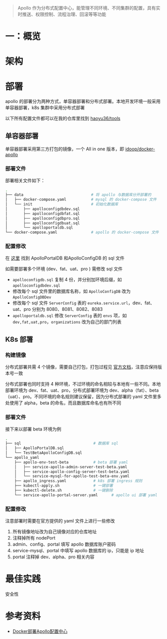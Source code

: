 



> Apollo 作为分布式配置中心，能管理不同环境、不同集群的配置，具有实时推送、权限控制、流程治理、回滚等等功能


# 一：概览



# 架构



# 部署

apollo 的部署分为两种方式，单容器部署和分布式部署。本地开发环境一般采用单容器部署，k8s 集群中采用分布式部署

以下所有配置文件都可以在我的仓库里找到 [haoyu36/tools](https://github.com/haoyu36/tools.git)

## 单容器部署

单容器部署采用第三方打包的镜像，一个 All in one 版本，即 [idoop/docker-apollo](https://hub.docker.com/r/idoop/docker-apollo)

### 部署文件

部署相关文件如下：

```bash
.
├── data                              # 将 apollo 与数据库分开部署的
│   ├── docker-compose.yaml           # mysql 的 docker-compose 文件
│   └── init                          # 初始化数据库
│       ├── apolloconfigdbdev.sql
│       ├── apolloconfigdbfat.sql
│       ├── apolloconfigdbpro.sql
│       ├── apolloconfigdbuat.sql
│       └── apolloportaldb.sql
└── docker-compose.yaml               # apollo 的 docker-compose 文件
```

### 配置修改

在 [这里](https://github.com/ctripcorp/apollo/tree/master/scripts/sql) 找到 ApolloPortalDB 和ApolloConfigDB 的 sql 文件

如需要部署多个环境 (dev、fat、uat、pro ) 需修改 sql 文件

- `apolloconfigdb.sql`  复制 4 份，并分别加环境后缀，如 `apolloconfigdbdev.sql`
- 修改每个 sql 文件里的数据库名称，如 `ApolloConfigDB` 改为 `ApolloConfigDBDev`
- 修改每个 sql 文件 `ServerConfig` 表的 `eureka.service.url`，dev、fat、uat、pro 分别为 8080、8081、8082、8083
- `apolloportaldb.sql` 修改 `ServerConfig` 表的 `envs` 项，如 `dev,fat,uat,pro`，`organizations` 改为自己的部门列表


## K8s 部署

### 构建镜像

分布式部署共需 4 个镜像，需要自己打包，打包过程见 [官方文档](https://github.com/ctripcorp/apollo/tree/master/scripts/apollo-on-kubernetes)，注意应保持版本号一致

分布式部署也同时支持 4 种环境，不过环境的命名相较与本地有一些不同。本地部署环境为 dev、fat、uat、pro，分布式部署环境为 dev、alpha（fat）、beta（uat）、pro。不同环境的命名规则建议保留，因为分布式部署的 yaml 文件里多处使用了 alpha，beta 的命名，而且数据库命名也有所不同


### 部署文件

接下来以部署 beta 环境为例

```bash
.
├── sql                                # 数据库 sql 
│   ├── ApolloPortalDB.sql
│   └── TestBetaApolloConfigDB.sql
└── apollo_yaml
    ├── apollo-env-test-beta           # beta 部署 yaml
    │   ├── service-apollo-admin-server-test-beta.yaml
    │   ├── service-apollo-config-server-test-beta.yaml
    │   └── service-mysql-for-apollo-test-beta-env.yaml
    ├── apollo_ingress.yaml            # k8s 部署 ingress 规则
    ├── kubectl-apply.sh               # 一键部署
    ├── kubectl-delete.sh              # 一键删除
    └── service-apollo-portal-server.yaml      # apollo ui 部署 yaml
```

### 配置修改


注意部署时需要在官方提供的 yaml 文件上进行一些修改

1. 所有镜像地址改为自己镜像对应的仓库地址
2. 注释掉所有 nodePort
3. admin、config、portal 填写 apollo 数据库账户密码
4. service-mysql、portal 中填写 apollo 数据库的 ip，只能是 ip 地址
5. portal 注释掉 dev、alpha、pro 相关内容




# 最佳实践


安全性


# 参考资料

- [Docker部署Apollo配置中心](https://juejin.im/post/5c261387e51d4558bf3974e1)